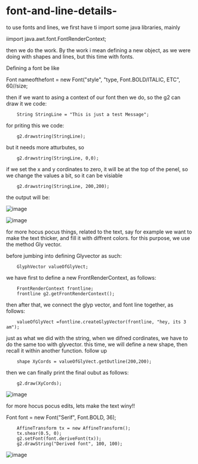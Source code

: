 # font-and-line-details-

to use fonts and lines, we first have ti import some java libraries, mainly

iimport java.awt.font.FontRenderContext;

then we do the work. By the work i mean defining a new object, as we were doing with shapes and lines, but this time with fonts.

Defining a font be like

Font nameofthefont = new Font("style", "type, Font.BOLD/ITALIC, ETC", 60//size;

then if we want to asing a context of our font then we do, so the g2 can draw it we code:


        String StringLine = "This is just a test Message";
        
        



for priting this we code:

        g2.drawstring(StringLine);



but it needs more atturbutes, so 

        g2.drawstring(StringLine, 0,0);



if we set the x and y cordinates to zero, it will be at the top of the penel, so we change the values a bit, so it can be visiable

        g2.drawstring(StringLine, 200,200);



the output will be:

![image](https://user-images.githubusercontent.com/63984422/142703972-39c5d3fe-de62-4f3f-9f64-2d2ac3cf55d9.png)

![image](https://user-images.githubusercontent.com/63984422/142704003-65825706-98e1-4c01-9293-ba8402e089b6.png)




for more hocus pocus things, related to the text, say for example we want to make the text thicker, and fill it with diffrent colors.
for this purpose, we use the method Gly vector.

before jumbing into defining Glyvector as such:


        GlyphVector valueOfGlyVect;



we have first to define a new FrontRenderContext, as follows:

        FrontRenderContext frontline;
        frontline g2.getFrontRenderContext();
        
        
then after that, we connect the glyp vector, and font line together, as follows:        



        valueOfGlyVect =fontline.createGlypVector(frontline, "hey, its 3 am");





just as what we did with the string, when we difned cordinates, we have to do the same too with glyvector.
this time, we will define a new shape, then recall it within another function. follow up


        shape XyCords = valueOfGlyVect.getOutline(200,200);

       
 then we can finally print the final oubut as follows:       

        g2.draw(XyCords);



![image](https://user-images.githubusercontent.com/63984422/142703018-df1a8620-f267-434e-8520-94f576599ee7.png)


for more hocus pocus edits, lets make the text winy!!

 Font font = new Font("Serif", Font.BOLD, 36);
        
        AffineTransform tx = new AffineTransform();
        tx.shear(0.5, 0);
        g2.setFont(font.deriveFont(tx));
        g2.drawString("Derived font", 100, 100);



![image](https://user-images.githubusercontent.com/63984422/142712343-a31a7107-aa08-41e0-84b9-84757f89595f.png)
